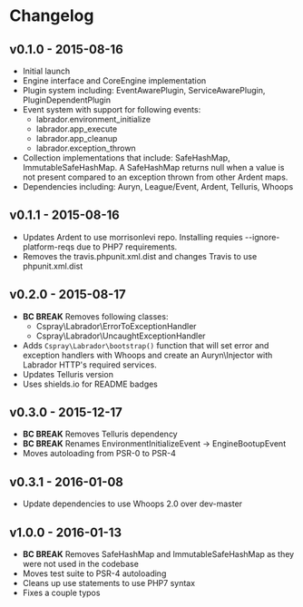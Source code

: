 # Changelog

## v0.1.0 - 2015-08-16

- Initial launch
- Engine interface and CoreEngine implementation
- Plugin system including: EventAwarePlugin, ServiceAwarePlugin, PluginDependentPlugin
- Event system with support for following events:
    - labrador.environment_initialize
    - labrador.app_execute
    - labrador.app_cleanup
    - labrador.exception_thrown
- Collection implementations that include: SafeHashMap, ImmutableSafeHashMap. A SafeHashMap
  returns null when a value is not present compared to an exception thrown from other
  Ardent maps.
- Dependencies including: Auryn, League/Event, Ardent, Telluris, Whoops

## v0.1.1 - 2015-08-16

- Updates Ardent to use morrisonlevi repo. Installing requies --ignore-platform-reqs due to
  PHP7 requirements.
- Removes the travis.phpunit.xml.dist and changes Travis to use phpunit.xml.dist

## v0.2.0 - 2015-08-17

- **BC BREAK** Removes following classes:
    - Cspray\Labrador\ErrorToExceptionHandler
    - Cspray\Labrador\UncaughtExceptionHandler
- Adds `Cspray\Labrador\bootstrap()` function that will set error and exception handlers
  with Whoops and create an Auryn\Injector with Labrador HTTP's required services.
- Updates Telluris version
- Uses shields.io for README badges

## v0.3.0 - 2015-12-17

- **BC BREAK** Removes Telluris dependency
- **BC BREAK** Renames EnvironmentInitializeEvent -> EngineBootupEvent
- Moves autoloading from PSR-0 to PSR-4


## v0.3.1 - 2016-01-08

- Update dependencies to use Whoops 2.0 over dev-master

## v1.0.0 - 2016-01-13

- **BC BREAK** Removes SafeHashMap and ImmutableSafeHashMap as they were not used in the codebase
- Moves test suite to PSR-4 autoloading
- Cleans up use statements to use PHP7 syntax
- Fixes a couple typos
